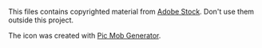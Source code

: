 This files contains copyrighted material from [Adobe Stock](https://vasur.fr/adobestock). Don't use them outside this project.

The icon was created with [Pic Mob Generator](https://picmobgenerator.olfsoftware.fr).